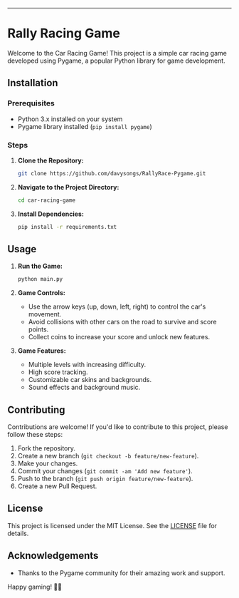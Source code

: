 
---

# Rally Racing Game

Welcome to the Car Racing Game! This project is a simple car racing game developed using Pygame, a popular Python library for game development.

## Installation

### Prerequisites

- Python 3.x installed on your system
- Pygame library installed (`pip install pygame`)

### Steps

1. **Clone the Repository:**

    ```bash
    git clone https://github.com/davysongs/RallyRace-Pygame.git
    ```

2. **Navigate to the Project Directory:**

    ```bash
    cd car-racing-game
    ```

3. **Install Dependencies:**

    ```bash
    pip install -r requirements.txt
    ```

## Usage

1. **Run the Game:**

    ```bash
    python main.py
    ```

2. **Game Controls:**

    - Use the arrow keys (up, down, left, right) to control the car's movement.
    - Avoid collisions with other cars on the road to survive and score points.
    - Collect coins to increase your score and unlock new features.

3. **Game Features:**

    - Multiple levels with increasing difficulty.
    - High score tracking.
    - Customizable car skins and backgrounds.
    - Sound effects and background music.

## Contributing

Contributions are welcome! If you'd like to contribute to this project, please follow these steps:

1. Fork the repository.
2. Create a new branch (`git checkout -b feature/new-feature`).
3. Make your changes.
4. Commit your changes (`git commit -am 'Add new feature'`).
5. Push to the branch (`git push origin feature/new-feature`).
6. Create a new Pull Request.

## License

This project is licensed under the MIT License. See the [LICENSE](LICENSE) file for details.

## Acknowledgements

- Thanks to the Pygame community for their amazing work and support.

Happy gaming! 🚗💨
